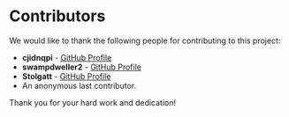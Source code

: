 # Contributors

We would like to thank the following people for contributing to this project:

- **cjidnqpi** - [GitHub Profile](https://github.com/cjidnqpi)
- **swampdweller2** - [GitHub Profile](https://github.com/swampdweller2)
- **Stolgatt** - [GitHub Profile](https://github.com/Stolgatt)
- An anonymous last contributor.

Thank you for your hard work and dedication!
